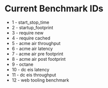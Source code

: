 # Current Benchmark IDs

* 1 - start_stop_time
* 2 - startup_footprint
* 3 - require new
* 4 - require cached
* 5 - acme air throughput
* 6 - acme air latency
* 7 - acme air pre footprint
* 8 - acme air post footprint
* 9 - octane
* 10 - dc eis latency
* 11 - dc eis throughput
* 12 - web tooling benchmark
